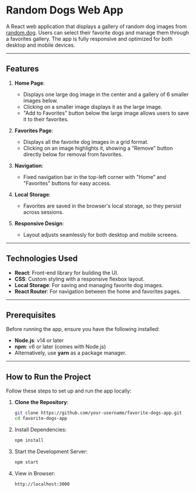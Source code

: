 # Random Dogs Web App

A React web application that displays a gallery of random dog images from [random.dog](https://random.dog/woof.json). Users can select their favorite dogs and manage them through a favorites gallery. The app is fully responsive and optimized for both desktop and mobile devices.

---

## Features

1. **Home Page**:
   - Displays one large dog image in the center and a gallery of 6 smaller images below.
   - Clicking on a smaller image displays it as the large image.
   - "Add to Favorites" button below the large image allows users to save it to their favorites.

2. **Favorites Page**:
   - Displays all the favorite dog images in a grid format.
   - Clicking on an image highlights it, showing a "Remove" button directly below for removal from favorites.

3. **Navigation**:
   - Fixed navigation bar in the top-left corner with "Home" and "Favorites" buttons for easy access.

4. **Local Storage**:
   - Favorites are saved in the browser's local storage, so they persist across sessions.

5. **Responsive Design**:
   - Layout adjusts seamlessly for both desktop and mobile screens.

---

## Technologies Used

- **React**: Front-end library for building the UI.
- **CSS**: Custom styling with a responsive flexbox layout.
- **Local Storage**: For saving and managing favorite dog images.
- **React Router**: For navigation between the home and favorites pages.

---

## Prerequisites

Before running the app, ensure you have the following installed:

- **Node.js**: v14 or later
- **npm**: v6 or later (comes with Node.js)
- Alternatively, use **yarn** as a package manager.

---

## How to Run the Project

Follow these steps to set up and run the app locally:

1. **Clone the Repository**:
   ```bash
   git clone https://github.com/your-username/favorite-dogs-app.git
   cd favorite-dogs-app

2. Install Dependencies:

    ```bash
    npm install
    ```

3. Start the Development Server:

    ```bash
    npm start
    ```

4.	View in Browser:

    ```
    http://localhost:3000
